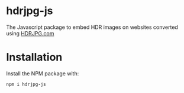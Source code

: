 # hdrjpg-js
The Javascript package to embed HDR images on websites converted using [HDRJPG.com](https://hdrjpg.com)

# Installation
Install the NPM package with:
```bash
npm i hdrjpg-js
````
